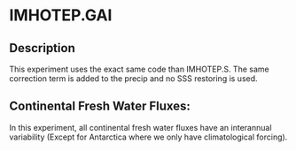 # IMHOTEP.GAI
## Description
This experiment uses the exact same code than IMHOTEP.S. The same correction term is added to the precip and no SSS restoring is used.

## Continental Fresh Water Fluxes:
In this experiment, all continental fresh water fluxes have an interannual variability (Except for Antarctica where we only have climatological forcing).
